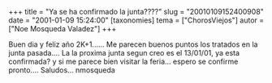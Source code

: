 +++
title = "Ya se ha confirmado la junta????"
slug = "20010109152400908"
date = "2001-01-09 15:24:00"
[taxonomies]
tema = ["ChorosViejos"]
autor = ["Noe Mosqueda Valadez"]
+++

Buen dia y feliz año 2K+1...... Me parecen buenos puntos los tratados en
la junta pasada.... La la proxima junta segun creo es el 13/01/01, ya
esta confirmada? y si me parece bien visitar la feria... espero se
confirme pronto.... Saludos... nmosqueda

